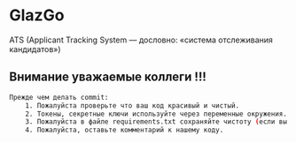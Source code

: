 # GlazGo
ATS (Applicant Tracking System — дословно: «система отслеживания кандидатов»)

## Внимание уважаемые коллеги !!!

```bash
Прежде чем делать commit:
    1. Пожалуйста проверьте что ваш код красивый и чистый.
    2. Токены, секретные ключи используйте через переменные окружения.
    3. Пожалуйста в файле requirements.txt сохраняйте чистоту (если вы добавляете библиотеку, добавьте только имя библиотеки, а не весь стек библиотеки).
    4. Пожалуйста, оставьте комментарий к нашему коду.
```
